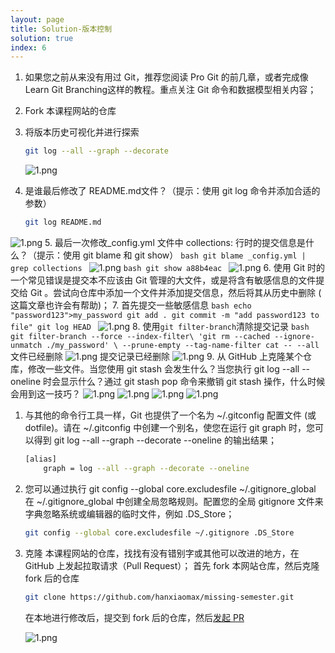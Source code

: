 ```yaml
---
layout: page
title: Solution-版本控制
solution: true
index: 6
---
```


1. 如果您之前从来没有用过 Git，推荐您阅读 Pro Git 的前几章，或者完成像 Learn Git Branching这样的教程。重点关注 Git 命令和数据模型相关内容；

2. Fork 本课程网站的仓库

3. 将版本历史可视化并进行探索
    ```bash
    git log --all --graph --decorate
    ```
    ![1.png]({{site.url}}/2020/solutions/images/6/1.png)
4. 是谁最后修改了 README.md文件？（提示：使用 git log 命令并添加合适的参数）
   ```bash
   git log README.md
   ```
![1.png]({{site.url}}/2020/solutions/images/6/2.png)
5. 最后一次修改_config.yml 文件中 collections: 行时的提交信息是什么？（提示：使用 git blame 和 git show）
    ```bash
    git blame _config.yml | grep collections
    ```
    ![1.png]({{site.url}}/2020/solutions/images/6/3.png)
    ```bash
    git show a88b4eac
    ```
    ![1.png]({{site.url}}/2020/solutions/images/6/4.png)
6. 使用 Git 时的一个常见错误是提交本不应该由 Git 管理的大文件，或是将含有敏感信息的文件提交给 Git 。尝试向仓库中添加一个文件并添加提交信息，然后将其从历史中删除 ( 这篇文章也许会有帮助)；
7. 首先提交一些敏感信息
    ```bash
    echo "password123">my_password
    git add .
    git commit -m "add password123 to file"
    git log HEAD
    ```
    ![1.png]({{site.url}}/2020/solutions/images/6/5.png)
8. 使用`git filter-branch`清除提交记录
    ```bash
    git filter-branch --force --index-filter\
    'git rm --cached --ignore-unmatch ./my_password' \
    --prune-empty --tag-name-filter cat -- --all
    ```
    文件已经删除
    ![1.png]({{site.url}}/2020/solutions/images/6/6.png)
    提交记录已经删除
    ![1.png]({{site.url}}/2020/solutions/images/6/7.png)
9. 从 GitHub 上克隆某个仓库，修改一些文件。当您使用 git stash 会发生什么？当您执行 git log --all --oneline 时会显示什么？通过 git stash pop 命令来撤销 git stash 操作，什么时候会用到这一技巧？
    ![1.png]({{site.url}}/2020/solutions/images/6/8.png)
    ![1.png]({{site.url}}/2020/solutions/images/6/9.png)
    ![1.png]({{site.url}}/2020/solutions/images/6/10.png)
    ![1.png]({{site.url}}/2020/solutions/images/6/11.png)
1. 与其他的命令行工具一样，Git 也提供了一个名为 ~/.gitconfig 配置文件 (或 dotfile)。请在 ~/.gitconfig 中创建一个别名，使您在运行 git graph 时，您可以得到 git log --all --graph --decorate --oneline 的输出结果；
    ```bash
    [alias]
        graph = log --all --graph --decorate --oneline
    ```
2. 您可以通过执行 git config --global core.excludesfile ~/.gitignore_global 在 ~/.gitignore_global 中创建全局忽略规则。配置您的全局 gitignore 文件来字典忽略系统或编辑器的临时文件，例如 .DS_Store；
    ```bash
    git config --global core.excludesfile ~/.gitignore .DS_Store
    ```
1. 克隆 本课程网站的仓库，找找有没有错别字或其他可以改进的地方，在 GitHub 上发起拉取请求（Pull Request）；
    首先 fork 本网站仓库，然后克隆 fork 后的仓库
    ```bash
    git clone https://github.com/hanxiaomax/missing-semester.git
    ```
    在本地进行修改后，提交到 fork 后的仓库，然后[发起 PR](https://github.com/missing-semester/missing-semester/pulls)

    ![1.png]({{site.url}}/2020/solutions/images/6/12.png)

